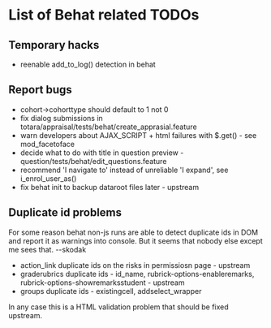 List of Behat related TODOs
===========================


Temporary hacks
---------------

* reenable add_to_log() detection in behat


Report bugs
-----------

* cohort->cohorttype should default to 1 not 0
* fix dialog submissions in totara/appraisal/tests/behat/create_apprasial.feature
* warn developers about AJAX_SCRIPT + html failures with $.get() - see mod_facetoface
* decide what to do with title in question preview - question/tests/behat/edit_questions.feature
* recommend 'I navigate to' instead of unreliable 'I expand', see i_enrol_user_as()
* fix behat init to backup dataroot files later - upstream


Duplicate id problems
---------------------

For some reason behat non-js runs are able to detect duplicate ids in DOM
and report it as warnings into console. But it seems that nobody else except
me sees that. --skodak

* action_link duplicate ids on the risks in permissiosn page - upstream
* graderubrics duplicate ids - id_name, rubrick-options-enableremarks, rubrick-options-showremarksstudent - upstream
* groups duplicate ids - existingcell, addselect_wrapper

In any case this is a HTML validation problem that should be fixed upstream.
